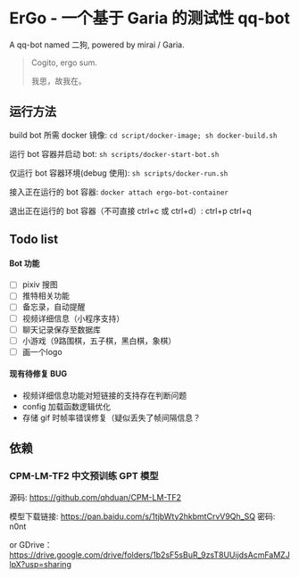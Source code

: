 # ErGo - 一个基于 Garia 的测试性 qq-bot

A qq-bot named 二狗, powered by mirai / Garia.

> Cogito, ergo sum.
>
> 我思，故我在。

## 运行方法

build bot 所需 docker 镜像: `cd script/docker-image; sh docker-build.sh`

运行 bot 容器并启动 bot: `sh scripts/docker-start-bot.sh`

仅运行 bot 容器环境(debug 使用): `sh scripts/docker-run.sh`

接入正在运行的 bot 容器: `docker attach ergo-bot-container`

退出正在运行的 bot 容器（不可直接 ctrl+c 或 ctrl+d）: ctrl+p ctrl+q

## Todo list

#### Bot 功能

- [ ] pixiv 搜图
- [ ] 推特相关功能
- [ ] 备忘录，自动提醒
- [ ] 视频详细信息（小程序支持）
- [ ] 聊天记录保存至数据库
- [ ] 小游戏（9路围棋，五子棋，黑白棋，象棋）
- [ ] 画一个logo

#### 现有待修复 BUG

- 视频详细信息功能对短链接的支持存在判断问题
- config 加载函数逻辑优化
- 存储 gif 时帧率错误修复（疑似丢失了帧间隔信息？

## 依赖

### CPM-LM-TF2 中文预训练 GPT 模型

源码: https://github.com/qhduan/CPM-LM-TF2

模型下载链接: https://pan.baidu.com/s/1tjbWty2hkbmtCrvV9Qh_SQ 密码: n0nt

or GDrive：https://drive.google.com/drive/folders/1b2sF5sBuR_9zsT8UUijdsAcmFaMZJlpX?usp=sharing

